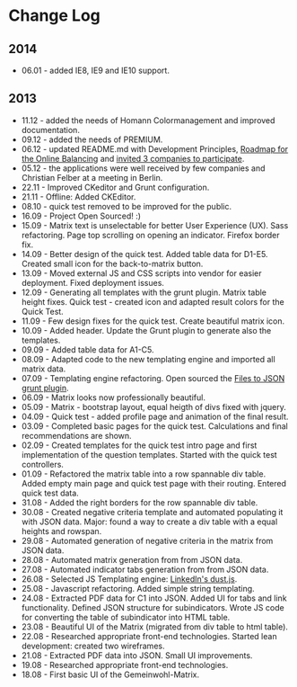 # Change Log

## 2014

* 06.01 - added IE8, IE9 and IE10 support.

## 2013

* 11.12 - added the needs of Homann Colormanagement and improved documentation.
* 09.12 - added the needs of PREMIUM.
* 06.12 - updated README.md with Development Principles, [Roadmap for the Online Balancing](ECG_Online_Balancing_Roadmap_de.md) and [invited 3 companies to participate](docs/ECG_Online_Balancing_Roadmap_de.md#mitgestalten).
* 05.12 - the applications were well received by few companies and Christian Felber at a meeting in Berlin.
* 22.11 - Improved CKeditor and Grunt configuration.
* 21.11 - Offline: Added CKEditor.
* 08.10 - quick test removed to be improved for the public.
* 16.09 - Project Open Sourced! :)
* 15.09 - Matrix text is unselectable for better User Experience (UX). Sass refactoring. Page top scrolling on opening an indicator. Firefox border fix.
* 14.09 - Better design of the quick test. Added table data for D1-E5. Created small icon for the back-to-matrix button.
* 13.09 - Moved external JS and CSS scripts into vendor for easier deployment. Fixed deployment issues.
* 12.09 - Generating all templates with the grunt plugin. Matrix table height fixes. Quick test - created icon and adapted result colors for the Quick Test.
* 11.09 - Few design fixes for the quick test. Create beautiful matrix icon.
* 10.09 - Added header. Update the Grunt plugin to generate also the templates.
* 09.09 - Added table data for A1-C5.
* 08.09 - Adapted code to the new templating engine and imported all matrix data.
* 07.09 - Templating engine refactoring. Open sourced the [Files to JSON grunt plugin](https://github.com/sinnwerkstatt/grunt-files-to-json-appender).
* 06.09 - Matrix looks now professionally beautiful.
* 05.09 - Matrix - bootstrap layout, equal heigth of divs fixed with jquery.
* 04.09 - Quick test - added profile page and animation of the final result.
* 03.09 - Completed basic pages for the quick test. Calculations and final recommendations are shown.
* 02.09 - Created templates for the quick test intro page and first implementation of the question templates. Started with the quick test controllers.
* 01.09 - Refactored the matrix table into a row spannable div table. Added empty main page and quick test page with their routing. Entered quick test data.
* 31.08 - Added the right borders for the row spannable div table.
* 30.08 - Created negative criteria template and automated populating it with JSON data. Major: found a way to create a div table with a equal heights and rowspan.
* 29.08 - Automated generation of negative criteria in the matrix from JSON data.
* 28.08 - Automated matrix generation from from JSON data.
* 27.08 - Automated indicator tabs generation from from JSON data.
* 26.08 - Selected JS Templating engine: [LinkedIn's dust.js](http://linkedin.github.io/dustjs/).
* 25.08 - Javascript refactoring. Added simple string templating.
* 24.08 - Extracted PDF data for C1 into JSON. Added UI for tabs and link functionality. Defined JSON structure for subindicators. Wrote JS code for converting the table of subindicator into HTML table.
* 23.08 - Beautiful UI of the Matrix (migrated from div table to html table).
* 22.08 - Researched appropriate front-end technologies. Started lean development: created two wireframes.
* 21.08 - Extracted PDF data into JSON. Small UI improvements.
* 19.08 - Researched appropriate front-end technologies.
* 18.08 - First basic UI of the Gemeinwohl-Matrix.
